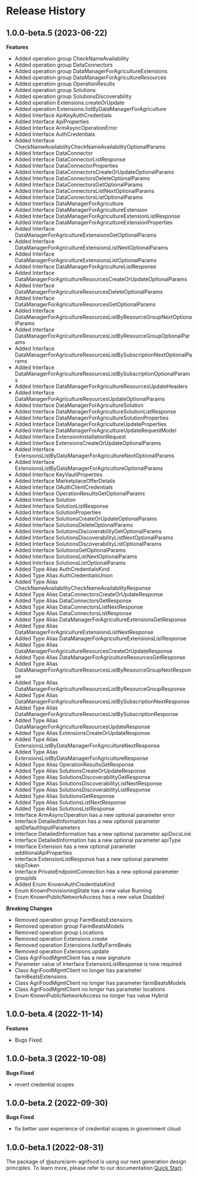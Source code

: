 # Release History
    
## 1.0.0-beta.5 (2023-06-22)
    
**Features**

  - Added operation group CheckNameAvailability
  - Added operation group DataConnectors
  - Added operation group DataManagerForAgricultureExtensions
  - Added operation group DataManagerForAgricultureResources
  - Added operation group OperationResults
  - Added operation group Solutions
  - Added operation group SolutionsDiscoverability
  - Added operation Extensions.createOrUpdate
  - Added operation Extensions.listByDataManagerForAgriculture
  - Added Interface ApiKeyAuthCredentials
  - Added Interface ApiProperties
  - Added Interface ArmAsyncOperationError
  - Added Interface AuthCredentials
  - Added Interface CheckNameAvailabilityCheckNameAvailabilityOptionalParams
  - Added Interface DataConnector
  - Added Interface DataConnectorListResponse
  - Added Interface DataConnectorProperties
  - Added Interface DataConnectorsCreateOrUpdateOptionalParams
  - Added Interface DataConnectorsDeleteOptionalParams
  - Added Interface DataConnectorsGetOptionalParams
  - Added Interface DataConnectorsListNextOptionalParams
  - Added Interface DataConnectorsListOptionalParams
  - Added Interface DataManagerForAgriculture
  - Added Interface DataManagerForAgricultureExtension
  - Added Interface DataManagerForAgricultureExtensionListResponse
  - Added Interface DataManagerForAgricultureExtensionProperties
  - Added Interface DataManagerForAgricultureExtensionsGetOptionalParams
  - Added Interface DataManagerForAgricultureExtensionsListNextOptionalParams
  - Added Interface DataManagerForAgricultureExtensionsListOptionalParams
  - Added Interface DataManagerForAgricultureListResponse
  - Added Interface DataManagerForAgricultureResourcesCreateOrUpdateOptionalParams
  - Added Interface DataManagerForAgricultureResourcesDeleteOptionalParams
  - Added Interface DataManagerForAgricultureResourcesGetOptionalParams
  - Added Interface DataManagerForAgricultureResourcesListByResourceGroupNextOptionalParams
  - Added Interface DataManagerForAgricultureResourcesListByResourceGroupOptionalParams
  - Added Interface DataManagerForAgricultureResourcesListBySubscriptionNextOptionalParams
  - Added Interface DataManagerForAgricultureResourcesListBySubscriptionOptionalParams
  - Added Interface DataManagerForAgricultureResourcesUpdateHeaders
  - Added Interface DataManagerForAgricultureResourcesUpdateOptionalParams
  - Added Interface DataManagerForAgricultureSolution
  - Added Interface DataManagerForAgricultureSolutionListResponse
  - Added Interface DataManagerForAgricultureSolutionProperties
  - Added Interface DataManagerForAgricultureUpdateProperties
  - Added Interface DataManagerForAgricultureUpdateRequestModel
  - Added Interface ExtensionInstallationRequest
  - Added Interface ExtensionsCreateOrUpdateOptionalParams
  - Added Interface ExtensionsListByDataManagerForAgricultureNextOptionalParams
  - Added Interface ExtensionsListByDataManagerForAgricultureOptionalParams
  - Added Interface KeyVaultProperties
  - Added Interface MarketplaceOfferDetails
  - Added Interface OAuthClientCredentials
  - Added Interface OperationResultsGetOptionalParams
  - Added Interface Solution
  - Added Interface SolutionListResponse
  - Added Interface SolutionProperties
  - Added Interface SolutionsCreateOrUpdateOptionalParams
  - Added Interface SolutionsDeleteOptionalParams
  - Added Interface SolutionsDiscoverabilityGetOptionalParams
  - Added Interface SolutionsDiscoverabilityListNextOptionalParams
  - Added Interface SolutionsDiscoverabilityListOptionalParams
  - Added Interface SolutionsGetOptionalParams
  - Added Interface SolutionsListNextOptionalParams
  - Added Interface SolutionsListOptionalParams
  - Added Type Alias AuthCredentialsKind
  - Added Type Alias AuthCredentialsUnion
  - Added Type Alias CheckNameAvailabilityCheckNameAvailabilityResponse
  - Added Type Alias DataConnectorsCreateOrUpdateResponse
  - Added Type Alias DataConnectorsGetResponse
  - Added Type Alias DataConnectorsListNextResponse
  - Added Type Alias DataConnectorsListResponse
  - Added Type Alias DataManagerForAgricultureExtensionsGetResponse
  - Added Type Alias DataManagerForAgricultureExtensionsListNextResponse
  - Added Type Alias DataManagerForAgricultureExtensionsListResponse
  - Added Type Alias DataManagerForAgricultureResourcesCreateOrUpdateResponse
  - Added Type Alias DataManagerForAgricultureResourcesGetResponse
  - Added Type Alias DataManagerForAgricultureResourcesListByResourceGroupNextResponse
  - Added Type Alias DataManagerForAgricultureResourcesListByResourceGroupResponse
  - Added Type Alias DataManagerForAgricultureResourcesListBySubscriptionNextResponse
  - Added Type Alias DataManagerForAgricultureResourcesListBySubscriptionResponse
  - Added Type Alias DataManagerForAgricultureResourcesUpdateResponse
  - Added Type Alias ExtensionsCreateOrUpdateResponse
  - Added Type Alias ExtensionsListByDataManagerForAgricultureNextResponse
  - Added Type Alias ExtensionsListByDataManagerForAgricultureResponse
  - Added Type Alias OperationResultsGetResponse
  - Added Type Alias SolutionsCreateOrUpdateResponse
  - Added Type Alias SolutionsDiscoverabilityGetResponse
  - Added Type Alias SolutionsDiscoverabilityListNextResponse
  - Added Type Alias SolutionsDiscoverabilityListResponse
  - Added Type Alias SolutionsGetResponse
  - Added Type Alias SolutionsListNextResponse
  - Added Type Alias SolutionsListResponse
  - Interface ArmAsyncOperation has a new optional parameter error
  - Interface DetailedInformation has a new optional parameter apiDefaultInputParameters
  - Interface DetailedInformation has a new optional parameter apiDocsLink
  - Interface DetailedInformation has a new optional parameter apiType
  - Interface Extension has a new optional parameter additionalApiProperties
  - Interface ExtensionListResponse has a new optional parameter skipToken
  - Interface PrivateEndpointConnection has a new optional parameter groupIds
  - Added Enum KnownAuthCredentialsKind
  - Enum KnownProvisioningState has a new value Running
  - Enum KnownPublicNetworkAccess has a new value Disabled

**Breaking Changes**

  - Removed operation group FarmBeatsExtensions
  - Removed operation group FarmBeatsModels
  - Removed operation group Locations
  - Removed operation Extensions.create
  - Removed operation Extensions.listByFarmBeats
  - Removed operation Extensions.update
  - Class AgriFoodMgmtClient has a new signature
  - Parameter value of interface ExtensionListResponse is now required
  - Class AgriFoodMgmtClient no longer has parameter farmBeatsExtensions
  - Class AgriFoodMgmtClient no longer has parameter farmBeatsModels
  - Class AgriFoodMgmtClient no longer has parameter locations
  - Enum KnownPublicNetworkAccess no longer has value Hybrid
    
    
## 1.0.0-beta.4 (2022-11-14)
    
**Features**

  - Bugs Fixed
    
## 1.0.0-beta.3 (2022-10-08)

**Bugs Fixed**

  -  revert credential scopes

## 1.0.0-beta.2 (2022-09-30)

**Bugs Fixed**

  -  fix better user experience of credential scopes in government cloud

## 1.0.0-beta.1 (2022-08-31)

The package of @azure/arm-agrifood is using our next generation design principles. To learn more, please refer to our documentation [Quick Start](https://aka.ms/js-track2-quickstart).
